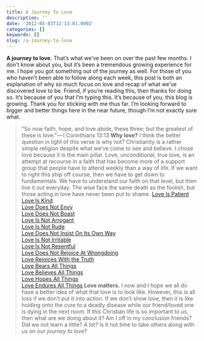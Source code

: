 ```yaml
---
title: A Journey To Love
description: ''
date: '2012-05-03T12:13:01.000Z'
categories: []
keywords: []
slug: /a-journey-to-love
---
```

**A journey to love.** That’s what we’ve been on over the past few months. I don’t know about you, but it’s been a tremendous growing experience for me. I hope you got something out of the journey as well. For those of you who haven’t been able to follow along each week, this post is both an explanation of why so much focus on love and recap of what we’ve discovered love to be. Friend, if you’re reading this, then thanks for doing so. It’s because of you that I’m typing this. It’s because of you, this blog is growing. Thank you for sticking with me thus far. I’m looking forward to bigger and better things here in the near future, though I’m not exactly sure what.
> “So now faith, hope, and love abide, these three; but the greatest of these is love.” — I Corinthians 13:13
**Why love?** I think the better question in light of this verse is why not? Christianity is a rather simple religion despite what we’ve come to see and believe. I chose love because it is the main pillar. Love, unconditional, true love, is an attempt at recourse in a faith that has become more of a support group that people have to attend weekly than a way of life. If we want to right this ship off course, then we have to get down to fundamentals. We have to understand our faith on that level, but then live it out everyday. The wise face the same death as the foolish, but those acting in love have never been put to shame.
[Love Is Patient](http://104.193.143.57/~waywar13/ce/2012/01/12/love-is-patient/ "Love Is Patient")  
[Love Is Kind](http://104.193.143.57/~waywar13/ce/2012/01/19/love-is-kind/ "Love Is Kind")  
[Love Does Not Envy](http://104.193.143.57/~waywar13/ce/2012/01/26/love-does-not-envy/ "Love Does Not Envy")  
[Love Does Not Boast](http://104.193.143.57/~waywar13/ce/2012/02/02/love-does-not-boast/ "Love Does Not Boast")  
[Love Is Not Arrogant](http://104.193.143.57/~waywar13/ce/2012/02/09/love-is-not-arrogant/ "Love Is Not Arrogant")  
[Love Is Not Rude](http://104.193.143.57/~waywar13/ce/2012/02/16/love-is-not-rude/ "Love Is Not Rude")  
[Love Does Not Insist On Its Own Way](http://104.193.143.57/~waywar13/ce/2012/02/23/love-does-not-insist-on-its-own-way/ "Love Does Not Insist On Its Own Way")  
[Love Is Not Irritable](http://104.193.143.57/~waywar13/ce/2012/03/01/love-is-not-irritable/ "Love Is Not Irritable")  
[Love Is Not Resentful](http://104.193.143.57/~waywar13/ce/2012/03/08/love-is-not-resentful/ "Love Is Not Resentful")  
[Love Does Not Rejoice At Wrongdoing](http://104.193.143.57/~waywar13/ce/2012/03/15/love-does-not-rejoice-at-wrongdoing/ "Love Does Not Rejoice At Wrongdoing")  
[Love Rejoices With the Truth](http://104.193.143.57/~waywar13/ce/2012/03/22/love-rejoices-with-the-truth/ "Love Rejoices With the Truth")  
[Love Bears All Things](http://104.193.143.57/~waywar13/ce/2012/03/29/love-bears-all-things/ "Love Bears All Things")  
[Love Believes All Things](http://104.193.143.57/~waywar13/ce/2012/04/05/love-believes-all-things/ "Love Believes All Things")  
[Love Hopes All Things](http://104.193.143.57/~waywar13/ce/2012/04/12/love-hopes-all-things/ "Love Hopes All Things")  
[Love Endures All Things](http://104.193.143.57/~waywar13/ce/2012/04/19/love-endures-all-things/ "Love Endures All Things")
**Love matters.** I now and I hope we all do have a better idea of what that love is to look like. However, this is all loss if we don’t put it into action. If we don’t show love, then it is like holding onto the cure to a deadly disease while our friend/loved one is dying in the next room. If this Christian life is so important to us, then what are we doing about it? Am I off in my conclusion friends? Did we not learn a little? A lot? Is it not time to take others along with us on our _journey to love_?
